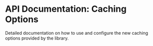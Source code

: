 # API Documentation: Caching Options
Detailed documentation on how to use and configure the new caching options provided by the library.